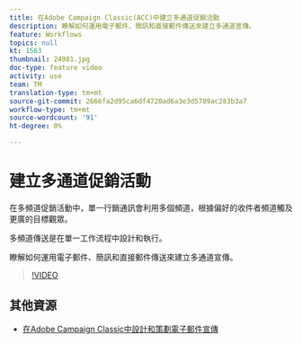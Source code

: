 ```yaml
---
title: 在Adobe Campaign Classic(ACC)中建立多通道促銷活動
description: 瞭解如何運用電子郵件、簡訊和直接郵件傳送來建立多通道宣傳。
feature: Workflows
topics: null
kt: 1563
thumbnail: 24981.jpg
doc-type: feature video
activity: use
team: TM
translation-type: tm+mt
source-git-commit: 2666fa2d95ca6df4720ad6a3e3d5789ac283b3a7
workflow-type: tm+mt
source-wordcount: '91'
ht-degree: 0%

---
```



# 建立多通道促銷活動

在多頻道促銷活動中，單一行銷通訊會利用多個頻道，根據偏好的收件者頻道觸及更廣的目標觀眾。

多頻道傳送是在單一工作流程中設計和執行。

瞭解如何運用電子郵件、簡訊和直接郵件傳送來建立多通道宣傳。

>[!VIDEO](https://video.tv.adobe.com/v/24981?quality=12)

## 其他資源

* [在Adobe Campaign Classic中設計和策劃電子郵件宣傳](https://helpx.adobe.com/campaign/classic/how-to/design-orchestrate-email-campaigns-in-campaign-classic.html)


